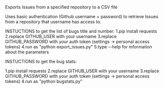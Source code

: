 Exports Issues from a specified repository to a CSV file
</p>
Uses basic authentication (Github username + password) to retrieve Issues
from a repository that username has access to.
</p>
INSTUCTIONS to get the list of bugs title and number:
1.pip install requests
2.replace GITHUB_USER with your username
3.replace GITHUB_PASSWORD with your auth token (settings -> personal access tokens)
4.run as "python export_issues.py"
5.type --help for information about the parameters


INSTUCTIONS to get the bug stats:
</p>
1.pip install requests
2.replace GITHUB_USER with your username
3.replace GITHUB_PASSWORD with your auth token (settings -> personal access tokens)
4.run as "python bugstats.py"